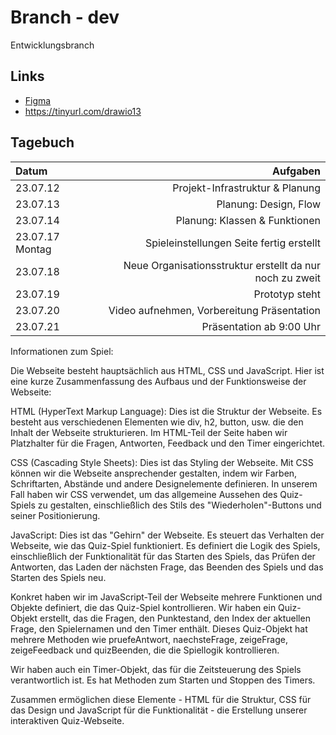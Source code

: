 # Branch - dev
Entwicklungsbranch

## Links
- [Figma](https://www.figma.com/file/2BKPjRQVSBAR97niuKhUCq/Quiz-Version-1?type=design&node-id=0-1&mode=design&t=PkKFhdvKvjuMkRe5-0)
- https://tinyurl.com/drawio13

## Tagebuch
| Datum | Aufgaben |
|:--       | ---:   |
|23.07.12| Projekt-Infrastruktur & Planung |
|23.07.13| Planung: Design, Flow |
|23.07.14| Planung: Klassen & Funktionen |
|23.07.17 Montag | Spieleinstellungen Seite fertig erstellt|
|23.07.18| Neue Organisationsstruktur erstellt da nur noch zu zweit |
|23.07.19| Prototyp steht |
|23.07.20| Video aufnehmen, Vorbereitung Präsentation |
|23.07.21| Präsentation ab 9:00 Uhr |

Informationen zum Spiel:

Die Webseite besteht hauptsächlich aus HTML, CSS und JavaScript. Hier ist eine kurze Zusammenfassung des Aufbaus und der Funktionsweise der Webseite:

HTML (HyperText Markup Language): Dies ist die Struktur der Webseite. Es besteht aus verschiedenen Elementen wie div, h2, button, usw. die den Inhalt der Webseite strukturieren. Im HTML-Teil der Seite haben wir Platzhalter für die Fragen, Antworten, Feedback und den Timer eingerichtet.

CSS (Cascading Style Sheets): Dies ist das Styling der Webseite. Mit CSS können wir die Webseite ansprechender gestalten, indem wir Farben, Schriftarten, Abstände und andere Designelemente definieren. In unserem Fall haben wir CSS verwendet, um das allgemeine Aussehen des Quiz-Spiels zu gestalten, einschließlich des Stils des "Wiederholen"-Buttons und seiner Positionierung.

JavaScript: Dies ist das "Gehirn" der Webseite. Es steuert das Verhalten der Webseite, wie das Quiz-Spiel funktioniert. Es definiert die Logik des Spiels, einschließlich der Funktionalität für das Starten des Spiels, das Prüfen der Antworten, das Laden der nächsten Frage, das Beenden des Spiels und das Starten des Spiels neu.

Konkret haben wir im JavaScript-Teil der Webseite mehrere Funktionen und Objekte definiert, die das Quiz-Spiel kontrollieren. Wir haben ein Quiz-Objekt erstellt, das die Fragen, den Punktestand, den Index der aktuellen Frage, den Spielernamen und den Timer enthält. Dieses Quiz-Objekt hat mehrere Methoden wie pruefeAntwort, naechsteFrage, zeigeFrage, zeigeFeedback und quizBeenden, die die Spiellogik kontrollieren.

Wir haben auch ein Timer-Objekt, das für die Zeitsteuerung des Spiels verantwortlich ist. Es hat Methoden zum Starten und Stoppen des Timers.

Zusammen ermöglichen diese Elemente - HTML für die Struktur, CSS für das Design und JavaScript für die Funktionalität - die Erstellung unserer interaktiven Quiz-Webseite.
